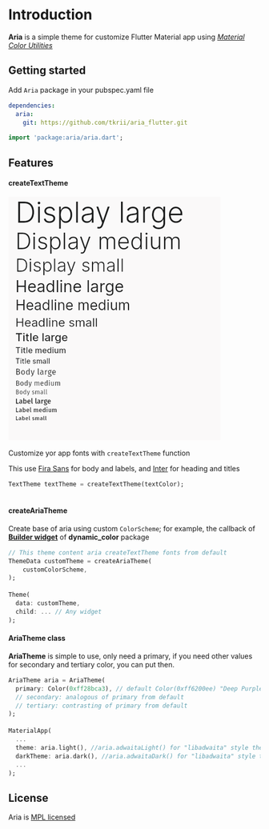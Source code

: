 # Introduction

**Aria** is a simple theme for customize Flutter Material app using [_Material Color Utilities_](https://pub.dev/packages/material_color_utilities)

## Getting started

Add `Aria` package in your pubspec.yaml file

```yaml
dependencies:
  aria:
    git: https://github.com/tkrii/aria_flutter.git
```

```dart
import 'package:aria/aria.dart';
```

## Features

#### createTextTheme

![Image text](docs/fonts.png)

Customize yor app fonts with `createTextTheme` function

This use [Fira Sans](https://fonts.google.com/specimen/Fira+Sans) for body and labels, and [Inter](https://fonts.google.com/specimen/Inter) for heading and titles

```dart
TextTheme textTheme = createTextTheme(textColor);
    
```

#### createAriaTheme

Create base of aria using custom `ColorScheme`; for example, the callback of [**Builder widget**](https://pub.dev/packages/dynamic_color#builder-widget) of **dynamic_color** package

```dart
// This theme content aria createTextTheme fonts from default
ThemeData customTheme = createAriaTheme(
    customColorScheme, 
);

Theme(
  data: customTheme,
  child: ... // Any widget
);
```

#### AriaTheme class

**AriaTheme** is simple to use, only need a primary, if you need other values for secondary and tertiary color, you can put then.
```dart
AriaTheme aria = AriaTheme(
  primary: Color(0xff28bca3), // default Color(0xff6200ee) "Deep Purple 500"
  // secondary: analogous of primary from default
  // tertiary: contrasting of primary from default
);

MaterialApp(
  ...
  theme: aria.light(), //aria.adwaitaLight() for "libadwaita" style theme
  darkTheme: aria.dark(), //aria.adwaitaDark() for "libadwaita" style theme
  ...
);
```

<!-- ### Extensions -->

## License
Aria is [MPL licensed](LICENSE)